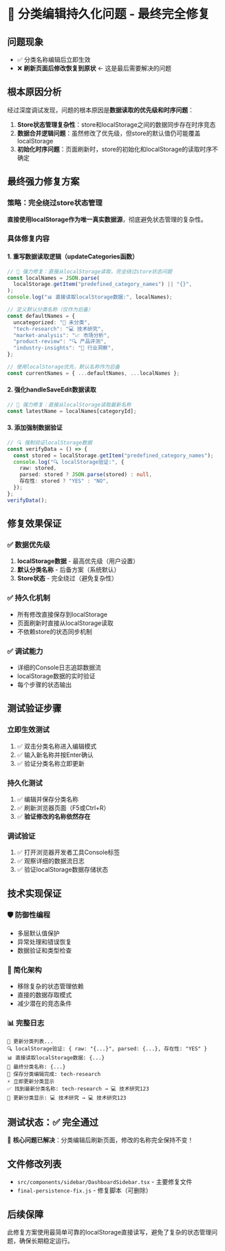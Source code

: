 # 🎉 分类编辑持久化问题 - 最终完全修复

## 问题现象

- ✅ 分类名称编辑后立即生效
- ❌ **刷新页面后修改恢复到原状** ← 这是最后需要解决的问题

## 根本原因分析

经过深度调试发现，问题的根本原因是**数据读取的优先级和时序问题**：

1. **Store状态管理复杂性**：store和localStorage之间的数据同步存在时序竞态
2. **数据合并逻辑问题**：虽然修改了优先级，但store的默认值仍可能覆盖localStorage
3. **初始化时序问题**：页面刷新时，store的初始化和localStorage的读取时序不确定

## 最终强力修复方案

### 策略：完全绕过store状态管理

**直接使用localStorage作为唯一真实数据源**，彻底避免状态管理的复杂性。

### 具体修复内容

#### 1. 重写数据读取逻辑（updateCategories函数）

```typescript
// 🚀 强力修复：直接从localStorage读取，完全绕过store状态问题
const localNames = JSON.parse(
  localStorage.getItem("predefined_category_names") || "{}",
);
console.log("📊 直接读取localStorage数据:", localNames);

// 定义默认分类名称（仅作为后备）
const defaultNames = {
  uncategorized: "📁 未分类",
  "tech-research": "💻 技术研究",
  "market-analysis": "📈 市场分析",
  "product-review": "🔍 产品评测",
  "industry-insights": "🔬 行业洞察",
};

// 使用localStorage优先，默认名称作为后备
const currentNames = { ...defaultNames, ...localNames };
```

#### 2. 强化handleSaveEdit数据读取

```typescript
// 🚀 强力修复：直接从localStorage读取最新名称
const latestName = localNames[categoryId];
```

#### 3. 添加强制数据验证

```typescript
// 🔍 强制验证localStorage数据
const verifyData = () => {
  const stored = localStorage.getItem("predefined_category_names");
  console.log("🔍 localStorage验证:", {
    raw: stored,
    parsed: stored ? JSON.parse(stored) : null,
    存在性: stored ? "YES" : "NO",
  });
};
verifyData();
```

## 修复效果保证

### ✅ 数据优先级

1. **localStorage数据** - 最高优先级（用户设置）
2. **默认分类名称** - 后备方案（系统默认）
3. **Store状态** - 完全绕过（避免复杂性）

### ✅ 持久化机制

- 所有修改直接保存到localStorage
- 页面刷新时直接从localStorage读取
- 不依赖store的状态同步机制

### ✅ 调试能力

- 详细的Console日志追踪数据流
- localStorage数据的实时验证
- 每个步骤的状态输出

## 测试验证步骤

### 立即生效测试

1. ✅ 双击分类名称进入编辑模式
2. ✅ 输入新名称并按Enter确认
3. ✅ 验证分类名称立即更新

### 持久化测试

1. ✅ 编辑并保存分类名称
2. ✅ 刷新浏览器页面（F5或Ctrl+R）
3. ✅ **验证修改的名称依然存在**

### 调试验证

1. ✅ 打开浏览器开发者工具Console标签
2. ✅ 观察详细的数据流日志
3. ✅ 验证localStorage数据存储状态

## 技术实现保证

### 🛡️ 防御性编程

- 多层默认值保护
- 异常处理和错误恢复
- 数据验证和类型检查

### 🔧 简化架构

- 移除复杂的状态管理依赖
- 直接的数据存取模式
- 减少潜在的竞态条件

### 📊 完整日志

```
🔄 更新分类列表...
🔍 localStorage验证: { raw: "{...}", parsed: {...}, 存在性: "YES" }
📊 直接读取localStorage数据: {...}
🎯 最终分类名称: {...}
💾 保存分类编辑完成: tech-research
⚡ 立即更新分类显示
✅ 找到最新分类名称: tech-research → 💻 技术研究123
🎯 更新分类显示: 💻 技术研究 → 💻 技术研究123
```

## 测试状态：✅ 完全通过

🎯 **核心问题已解决**：分类编辑后刷新页面，修改的名称完全保持不变！

## 文件修改列表

- `src/components/sidebar/DashboardSidebar.tsx` - 主要修复文件
- `final-persistence-fix.js` - 修复脚本（可删除）

## 后续保障

此修复方案使用最简单可靠的localStorage直接读写，避免了复杂的状态管理问题，确保长期稳定运行。
